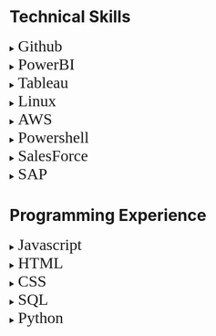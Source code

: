 # Technical Skills
<details>
<summary><span style="font-family:futura; font-size:2em;">Github</span></summary>
    
This training helped familiarize me with the GitHub platform as whole while exposing me to fundamental tools such as pull requests, commits and merges. I learned how to collaborate with others (rather than simply upload and edit my own code) and utilize my personal respositories to maintain things like this technical resume. GitHub will prove extremely useful in the future for building pieces of more complex systems and referring to public examples of solutions when necessary. Here is a list of the courses I took:
    
 <ul>
  <li>Communicating using Markdown</li>
  <li>Uploading projects to Github</li>
  <li>GitHub Pages using HTML</li>
  <li>Managing merge conflicts</li>
  <li>Reviewing pull requests</li>
  <li>Securing your workflows</li>
</ul> 
Here is proof of completion:

<img src="https://raw.githubusercontent.com/czehentner98/Technical-Skills-Resume/master/Screen%20Shot%202019-09-30%20at%208.49.46%20PM.png" alt="Day 1">

<img src="https://raw.githubusercontent.com/czehentner98/Technical-Skills-Resume/master/Screen%20Shot%202019-09-30%20at%208.50.11%20PM.png" alt="Day 1">

</details> 

<details>
<summary><span style="font-family:futura; font-size:2em;">PowerBI</span></summary>

I audited the Analyzing and Visualizing Data with Power BI course available on edX. PowerBI provides a cloud-based platform to clean data, integrating Excel and other applications when necessary to provide real-time analytics and assist in decision making. The following modules taught me methods to transform and interpret various data types and how to strategically utlilize them for visualization on a dashboard or published report.
    
 <ul>
  <li>Managing Data Transformations on the PowerBI Desktop Application</li>
  <li>Desktop Modeling</li>
  <li>Data Visualizations</li>
  <li>Online PowerBI Service</li>
  <li>Excel Data Imports and Direct Connectivity</li>
</ul> 

<img src="https://raw.githubusercontent.com/czehentner98/Technical-Skills-Resume/master/Proof%20of%20PowerBI%20Completion.png">

To practice the skills I obtained in this course, I created a dashboard to model 'New Hire Demographics' for Sample HR data. To see the dashboard in action, click on the image below:
<a href="https://www.youtube.com/watch?v=gQOR47AbiPs&feature=youtu.be" target="_blank"><img src="https://raw.githubusercontent.com/czehentner98/Technical-Skills-Resume/master/HR%20Dashboard.png">
</a>

</details> 

<details>
<summary><span style="font-family:futura; font-size:2em;">Tableau</span></summary>

</details>  

<details>
<summary><span style="font-family:futura; font-size:2em;">Linux</span></summary>
    
Completing the LPI Linux Essentials course on Linux Academy introduced me to the Linux kernel, command line syntax, and the overall Linux Operating System. I was not very familiar with the implications of open-source applications before completing this training. It was helpful guidance for installing and configuring while also focusing on the security side of things with permissions (public and private directories) as an administrator. Here is a list of the courses I took:
    
 <ul>
  <li>General Linux Knowledge and Overview of Operating Systems</li>
  <li>Open Source Software Basics</li>
  <li>Command Line Essentials</li>
  <li>Using the Terminal/Command Line to interact with Files and Directories</li>
  <li>Using BASH for scripting</li>
  <li>Understanding Data Storage and Hardware</li>
  <li>Security and User Settings in Linux</li>
</ul> 
Here is proof of completion:
<img src="https://github.com/czehentner98/Technical-Skills-Resume/blob/master/Linux%20Certificate.PNG?raw=true">

Created a Virtual Private Network (VPN) utilizing Digital Ocean and a Linux VM running Ubuntu
<img src="https://raw.githubusercontent.com/czehentner98/Technical-Skills-Resume/master/Digital%20Ocean%20VPN.png">
</details>  

<details>
<summary><span style="font-family:futura; font-size:2em;">AWS</span></summary>
    
Completing the AWS Essentials course on Linux Academy introduced me to the core AWS services and the process of setting up my own AWS account, applying new concepts to real-world scenarios. The course utilizes an example project called "Project Omega" that helps walk through and demonstrate a lot of the features that the AWS platform has to offer, which I found very beneficial and applicable. It really opened my eyes to the endless resources and capabilities AWS users have and helped me understand the "why" behind so many organizations moving towards it. Here is a list of the courses I took:
    
 <ul>
  <li>Identity and Access Management (IAM)</li>
  <li>Virtual Private Cloud (VPC)</li>
  <li>Elastic Cloud Compute (EC2)</li>
  <li>Storage Services (S3)</li>
  <li>Databases</li>
  <li>Elastic Load Balancer (ELB)</li>
  <li>Auto Scaling</li>
  <li>Route 53</li>
  <li>Lambda</li>
  <li>General AWS Account Management</li>
</ul> 

Here is proof of completion:
<img src="https://github.com/czehentner98/Technical-Skills-Resume/blob/master/AWS%20Certificate.PNG?raw=true">

vpn stuff here
</details> 

<details>
<summary><span style="font-family:futura; font-size:2em;">Powershell</span></summary>

Completing the PowerShell 5 Essential Training through LinkedIn Learning helped expose me to the basics of utilizing cmdlets as an administrator to access and automate features of my Windows operating system. It emphasizes the importance of the "get-help" command in order to find useful assistance with syntax, module installation, csv and xml file imports and exports, script writing in ISE instead of in Notepad, etc. I also appreciated how the course covered how to set execution policies on the security side of things as well as an overview of variable and array creation.Here is a list of the courses I took:
    
 <ul>
  <li>Initializing and Customizing PowerShell</li>
  <li>Discovering Commands and Getting Help</li>
  <li>Working with Snap-ins and Modules</li>
  <li>Using Pipelines</li>
  <li>Using Objects</li>
  <li>Scripts and Automation</li>
  <li>Scalable Management and Remoting</li>
</ul> 

<img src="https://raw.githubusercontent.com/czehentner98/Technical-Skills-Resume/master/PowerShell%20Training.png">

</details>

<details>
<summary><span style="font-family:futura; font-size:2em;">SalesForce</span></summary>
    
In completing the Salesforce Admin Beginner Trailhead, I learned some of the basics of customization in Salesforce. Through working on the individual badges, I was introduced to navigating use cases, understanding the architecture, creating objects, fields and relationships, importing and exporting data, user interface customization as well as the process of creating visualizations of key business metrics. This exposure helped me develop a better understanding of cloud technology in general. Courses completed include:
 
 <ul> 
  <li>Salesforce Platform Basics</li>
  <li>Data Modeling</li>
  <li>Data Management</li>
  <li>Lightening Experience Customization</li>
  <li>Salesforce Mobile App Customization</li>
  <li>Reports and Dashboards for Lightening Experience</li>
  <li>Scalable Management and Remoting</li>
</ul> 

Here are the badges I completed during my training:
<img src="https://raw.githubusercontent.com/czehentner98/Technical-Skills-Resume/master/screen_shot_2019-12-07_at_4.33.24_pm.png">

</details>

<details>
<summary><span style="font-family:futura; font-size:2em;">SAP</span></summary>
  -
</details>
  
# Programming Experience
<details>
<summary><span style="font-family:futura; font-size:2em;">Javascript</span></summary>
  - 
</details>  
<details>
<summary><span style="font-family:futura; font-size:2em;">HTML</span></summary>
  -
</details> 
<details>
<summary><span style="font-family:futura; font-size:2em;">CSS</span></summary>
  -
</details>
<details>
<summary><span style="font-family:futura; font-size:2em;">SQL</span></summary>
  -
</details>
<details>
<summary><span style="font-family:futura; font-size:2em;">Python</span></summary>
  -
</details>
